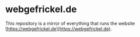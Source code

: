 # webgefrickel.de

This repository is a mirror of everything that runs the website [https://webgefrickel.de](https://webgefrickel.de).
